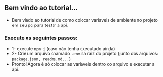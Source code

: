 ## **Bem vindo ao tutorial...**
- Bem vindo ao tutorial de como colocar variaveis de ambiente no projeto em seu pc para testar a api.

### **Execute os seguintes passos:**
 - 1- execute `npm i` (caso não tenha executado ainda)
 - 2- Crie um arquivo chamado `.env` na raiz do projeto (junto dos arquivos: `package.json, readme.md...`)
 - Pronto! Agora é só colocar as variaveis dentro do arquivo e executar a api.